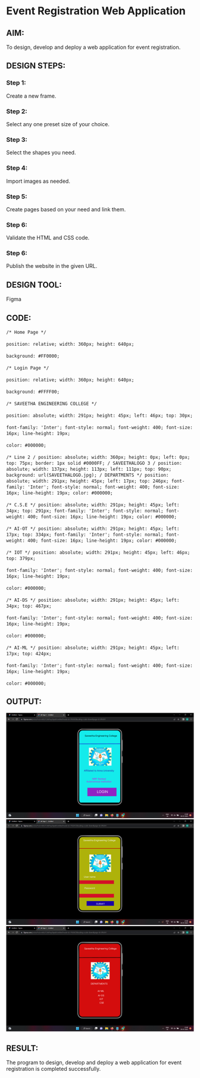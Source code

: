 # Event Registration Web Application

## AIM:
To design, develop and deploy a web application for event registration.

## DESIGN STEPS:

### Step 1:
Create a new frame.

### Step 2:
Select any one preset size of your choice.

### Step 3:
Select the shapes you need.

### Step 4:
Import images as needed.

### Step 5:
Create pages based on your need and link them.

### Step 6:

Validate the HTML and CSS code.

### Step 6:

Publish the website in the given URL.

## DESIGN TOOL:
Figma

## CODE:
```
/* Home Page */

position: relative; width: 360px; height: 640px;

background: #FF0000;

/* Login Page */

position: relative; width: 360px; height: 640px;

background: #FFFF00;

/* SAVEETHA ENGINEERING COLLEGE */

position: absolute; width: 291px; height: 45px; left: 46px; top: 30px;

font-family: 'Inter'; font-style: normal; font-weight: 400; font-size: 16px; line-height: 19px;

color: #000000;

/* Line 2 / position: absolute; width: 360px; height: 0px; left: 0px; top: 75px; border: 1px solid #0000FF; / SAVEETHALOGO 3 / position: absolute; width: 137px; height: 113px; left: 111px; top: 90px; background: url(SAVEETHALOGO.jpg); / DEPARTMENTS */ position: absolute; width: 291px; height: 45px; left: 17px; top: 246px; font-family: 'Inter'; font-style: normal; font-weight: 400; font-size: 16px; line-height: 19px; color: #000000;

/* C.S.E */ position: absolute; width: 291px; height: 45px; left: 34px; top: 291px; font-family: 'Inter'; font-style: normal; font-weight: 400; font-size: 16px; line-height: 19px; color: #000000;

/* AI-OT */ position: absolute; width: 291px; height: 45px; left: 17px; top: 334px; font-family: 'Inter'; font-style: normal; font-weight: 400; font-size: 16px; line-height: 19px; color: #000000;

/* IOT */ position: absolute; width: 291px; height: 45px; left: 46px; top: 379px;

font-family: 'Inter'; font-style: normal; font-weight: 400; font-size: 16px; line-height: 19px;

color: #000000;

/* AI-DS */ position: absolute; width: 291px; height: 45px; left: 34px; top: 467px;

font-family: 'Inter'; font-style: normal; font-weight: 400; font-size: 16px; line-height: 19px;

color: #000000;

/* AI-ML */ position: absolute; width: 291px; height: 45px; left: 17px; top: 424px;

font-family: 'Inter'; font-style: normal; font-weight: 400; font-size: 16px; line-height: 19px;

color: #000000;
```
## OUTPUT:
![Output](./out1.png)
![Output](./out2.png)
![Output](./out3.png)

## RESULT:

The program to design, develop and deploy a web application for event registration is completed successfully.